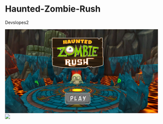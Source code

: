 # Haunted-Zombie-Rush
Devslopes2

<img src="Images/mainScreen.jpg" >

<img src="Images/Normal.png" >
